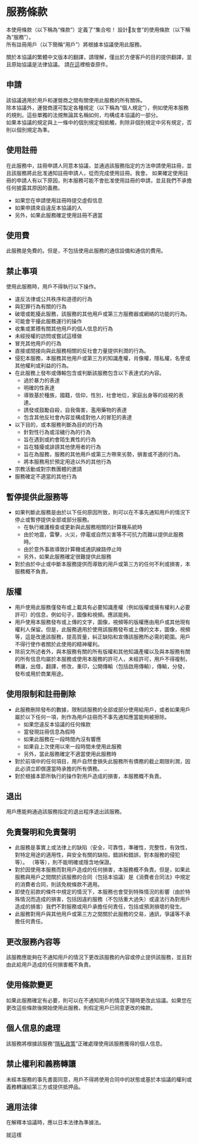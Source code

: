 # 服務條款

本使用條款（以下稱為“條款”）定義了“集合啦！ 設計🌳友會”的使用條款（以下稱為“服務”）。  
所有註冊用戶（以下簡稱“用戶”）將根據本協議使用此服務。  

關於本協議的繁體中文版本的翻譯，請理解，僅出於方便客戶的目的提供翻譯，並且原始協議是法律協議。 請[在這](/ja/tos)裡檢查原件。

## 申請
該協議適用於用戶和運營商之間有關使用此服務的所有關係。  
除本協議外，運營商還可製定各種規定（以下稱為“個人規定”），例如使用本服務的規則。這些單獨的法規無論其名稱如何，均構成本協議的一部分。  
如果本協議的規定與上一條中的個別規定相抵觸，則除非個別規定中另有規定，否則以個別規定為準。

## 使用註冊
在此服務中，註冊申請人同意本協議，並通過該服務指定的方法申請使用註冊，並且該服務將此批准通知註冊申請人，從而完成使用註冊。我會。
如果確定使用註冊的申請人有以下原因，則本服務可能不會批准使用註冊的申請，並且我們不承擔任何披露其原因的義務。
* 如果您在申請使用註冊時提交虛假信息
* 如果申請來自違反本協議的人
* 另外，如果此服務確定使用註冊不適當

## 使用費
此服務是免費的。但是，不包括使用此服務的通信設備和通信的費用。

## 禁止事項
使用此服務時，用戶不得執行以下操作。

* 違反法律或公共秩序和道德的行為
* 與犯罪行為有關的行為
* 破壞或乾擾此服務，該服務的其他用戶或第三方服務器或網絡的功能的行為。
* 可能會干擾此服務運行的操作
* 收集或累積有關其他用戶的個人信息的行為
* 未經授權的訪問或嘗試這樣做
* 冒充其他用戶的行為
* 直接或間接向與此服務相關的反社會力量提供利潤的行為。
* 侵犯本服務，本服務其他用戶或第三方的知識產權，肖像權，隱私權，名譽或其他權利或利益的行為。
* 在此服務上發布或傳輸包含或判斷該服務包含以下表達式的內容。
  * 過於暴力的表達
  * 明確的性表達
  * 導致基於種族，國籍，信仰，性別，社會地位，家庭出身等的歧視的表達。
  * 誘發或鼓勵自殺，自我傷害，濫用藥物的表達
  * 包含其他反社會內容並構成對他人的冒犯的表達
* 以下目的，或本服務判斷為目的的行為
  * 針對性行為或淫穢行為的行為
  * 旨在遇到或約會陌生異性的行為
  * 旨在騷擾或誹謗其他使用者的行為
  * 旨在為服務，服務的其他用戶或第三方帶來劣勢，損害或不適的行為。
  * 將本服務用於預定用途以外的其他行為
* 宗教活動或對宗教團體的邀請
* 服務確定不適當的其他行為

## 暫停提供此服務等
* 如果判斷此服務是由於以下任何原因所致，則可以在不事先通知用戶的情況下停止或暫停提供全部或部分服務。
  * 在執行維護檢查或更新與此服務相關的計算機系統時
  * 由於地震，雷擊，火災，停電或自然災害等不可抗力而難以提供此服務時。
  * 由於意外事故導致計算機或通訊線路停止時
  * 另外，如果此服務確定很難提供此服務
* 對於由於中止或中斷本服務提供而導致的用戶或第三方的任何不利或損害，本服務概不負責。

## 版權
* 用戶使用此服務僅發布或上載具有必要知識產權（例如版權或擁有權利人必要許可）的信息，例如句子，圖像和視頻。應該能夠。
* 用戶使用本服務發布或上傳的文字，圖像，視頻等的版權應由用戶或其他現有權利人保留。但是，此服務適用於使用該服務發布或上傳的文本，圖像，視頻等，這是改進該服務，提高質量，糾正缺陷和宣傳該服務所必需的範圍。用戶不得行使作者關於此使用的精神權利。
* 除前文所述者外，與本服務有關的所有版權和其他知識產權以及與本服務有關的所有信息均屬於本服務或使用本服務的許可人，未經許可，用戶不得複制，轉讓，出借，翻譯，修改，重印，公開傳輸（包括啟用傳輸），傳輸，分發，發布或用於商業用途。

## 使用限制和註冊刪除
* 此服務刪除發布的數據，限制該服務的全部或部分使用給用戶，或者如果用戶屬於以下任何一項，則作為用戶註冊而不事先通知應當能夠被擦除。
  * 如果您違反本協議的任何條款
  * 當發現註冊信息為假時
  * 如果此服務在一段時間內沒有響應
  * 如果自上次使用以來一段時間未使用此服務
  * 另外，當此服務確定不適當使用此服務時
* 對於前項中的任何項目，用戶自然會損失此服務所有債務的截止期限利潤，因此必須立即償還當時承擔的所有債務。 ..
* 對於根據本節所執行的操作對用戶造成的損害，本服務概不負責。

## 退出
用戶應能夠通過該服務指定的退出程序退出該服務。

## 免責聲明和免責聲明
* 此服務是事實上或法律上的缺陷（安全，可靠性，準確性，完整性，有效性，對特定用途的適用性，與安全有關的缺陷，錯誤和錯誤，對本服務的侵犯等）。 （等等），則不能明確或隱含地保證。
* 對於因使用本服務而對用戶造成的任何損害，本服務概不負責。但是，如果此服務與用戶之間關於該服務的合同（包括本協議）是《消費者合同法》中規定的消費者合同，則該免稅條款不適用。
* 即使在前款的條件中規定的情況下，本服務也會受到特殊情況的影響（由於特殊情況而造成的損害，包括因違約服務（不包括重大過失）或違法行為對用戶造成的損害）我們不對服務或用戶承擔任何責任，包括或預測損壞的發生。
* 此服務對用戶與其他用戶或第三方之間關於此服務的交易，通訊，爭議等不承擔任何責任。

## 更改服務內容等
該服務應能夠在不通知用戶的情況下更改該服務的內容或停止提供該服務，並且對由此給用戶造成的任何損害概不負責。

## 使用條款變更
如果此服務確定有必要，則可以在不通知用戶的情況下隨時更改此協議。如果您在更改這些條款後開始使用此服務，則假定用戶已同意更改的條款。

## 個人信息的處理
該服務將根據該服務“[隱私政策](/privacy)”正確處理使用該服務獲得的個人信息。

## 禁止權利和義務轉讓
未經本服務的事先書面同意，用戶不得將使用合同中的狀態或基於本協議的權利或義務轉讓給第三方或提供抵押品。

## 適用法律
在解釋本協議時，應以日本法律為準據法。

就這樣
